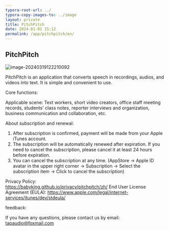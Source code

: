 ```yaml
---
typora-root-url: ../
typora-copy-images-to: ../image
layout: private
title: PitchPitch 
date: 2024-01-01 15:12
permalink: /app/pitchpitch/en/
---
```


## PitchPitch

![image-20240319122210092](/image/image-20240319122210092.png)


PitchPitch is an application that converts speech in recordings, audios, and videos into text. It is simple and convenient to use.

Core functions:




Applicable scene:
Text workers, short video creators, office staff meeting records, students' class notes, reporter interviews and organization, business communication and collaboration, etc.


About subscription and renewal:

1. After subscription is confirmed, payment will be made from your Apple iTunes account.
2. The subscription will be automatically renewed after expiration. If you need to cancel the subscription, please cancel it at least 24 hours before expiration.
3. You can cancel the subscription at any time. (AppStore -> Apple ID avatar in the upper right corner -> Subscription -> Select the subscription item -> Click to cancel the subscription)


Privacy Policy:  
https://babyking.github.io/privacy/pitchpitch/zh/
End User License Agreement (EULA):
https://www.apple.com/legal/internet-services/itunes/dev/stdeula/


feedback:

If you have any questions, please contact us by email: tapaudio@foxmail.com
